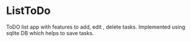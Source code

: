 # ListToDo

ToDO list app with features to add, edit , delete tasks. Implemented using sqlite DB which helps to save tasks.
